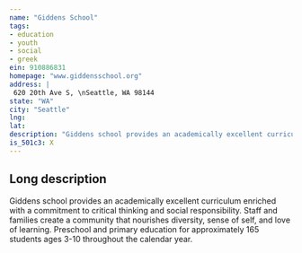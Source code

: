 ```yaml
---
name: "Giddens School"
tags:
- education
- youth
- social
- greek
ein: 910886831
homepage: "www.giddensschool.org"
address: |
 620 20th Ave S, \nSeattle, WA 98144
state: "WA"
city: "Seattle"
lng: 
lat: 
description: "Giddens school provides an academically excellent curriculum enriched with a commitment to critical thinking and social responsibility. Staff and families create a community that nourishes diversity, sense of self, and love of learning. "
is_501c3: X
---
```


## Long description

Giddens school provides an academically excellent curriculum enriched with a commitment to critical thinking and social responsibility. Staff and families create a community that nourishes diversity, sense of self, and love of learning. Preschool and primary education for approximately 165 students ages 3-10 throughout the calendar year. 
